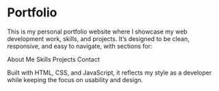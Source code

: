# Portfolio
This is my personal portfolio website where I showcase my web development work, skills, and projects.
It’s designed to be clean, responsive, and easy to navigate, with sections for:

About Me
Skills
Projects
Contact

Built with HTML, CSS, and JavaScript, it reflects my style as a developer while keeping the focus on usability and design.
